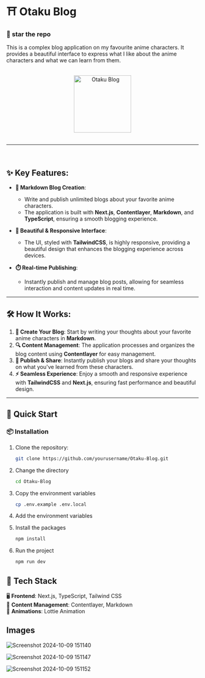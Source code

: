 # ⛩️ Otaku Blog

### 🌟 star the repo

This is a complex blog application on my favourite anime characters. It provides a beautiful interface to express what I like about the anime characters and what we can learn from them.

<br />

<div align=center>
  <img src="https://github.com/user-attachments/assets/70d7d8a8-a55d-4f8a-bc22-9c0f766e284c" alt="Otaku Blog" width=150 height=150 />
</div>

<br />

---

<br />

## ✨ Key Features:

- **📄 Markdown Blog Creation**:  
   - Write and publish unlimited blogs about your favorite anime characters.
   - The application is built with **Next.js**, **Contentlayer**, **Markdown**, and **TypeScript**, ensuring a smooth blogging experience.

- **🎯 Beautiful & Responsive Interface**:  
   - The UI, styled with **TailwindCSS**, is highly responsive, providing a beautiful design that enhances the blogging experience across devices.

- **⏱️ Real-time Publishing**:  
   - Instantly publish and manage blog posts, allowing for seamless interaction and content updates in real time.

---

## 🛠️ How It Works:

1. **📝 Create Your Blog**: Start by writing your thoughts about your favorite anime characters in **Markdown**.
2. **🔍 Content Management**: The application processes and organizes the blog content using **Contentlayer** for easy management.
3. **💬 Publish & Share**: Instantly publish your blogs and share your thoughts on what you've learned from these characters.
4. **⚡ Seamless Experience**: Enjoy a smooth and responsive experience with **TailwindCSS** and **Next.js**, ensuring fast performance and beautiful design.

---

## 🚀 Quick Start

### 📦 Installation

1. Clone the repository:
   ```bash
   git clone https://github.com/yourusername/Otaku-Blog.git
   ```
2. Change the directory
   ```bash
   cd Otaku-Blog
   ```
3. Copy the environment variables
   ```bash
   cp .env.example .env.local
   ```
4. Add the environment variables
   
6. Install the packages
   ```bash
   npm install
   ```
7. Run the project
   ```bash
   npm run dev
   ```
   
## 🧰 Tech Stack
🖥️ **Frontend**: Next.js, TypeScript, Tailwind CSS  
🎨 **Content Management**: Contentlayer, Markdown  
🎨 **Animations**: Lottie Animation  

## Images

![Screenshot 2024-10-09 151140](https://github.com/user-attachments/assets/0344962f-dcbc-4d38-b6f7-2ef011681e88)

![Screenshot 2024-10-09 151147](https://github.com/user-attachments/assets/cba6ece7-449c-4283-9417-c8a5d94e3ed6)

![Screenshot 2024-10-09 151152](https://github.com/user-attachments/assets/8c7731ab-3c77-4f0c-aa96-404feecd5c29)
